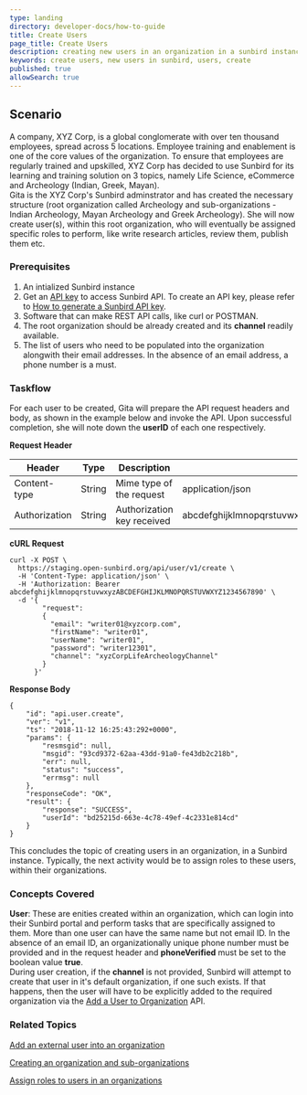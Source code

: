 ```yaml
---
type: landing
directory: developer-docs/how-to-guide
title: Create Users
page_title: Create Users
description: creating new users in an organization in a sunbird instance
keywords: create users, new users in sunbird, users, create
published: true
allowSearch: true
---
```


## Scenario

A company, XYZ Corp, is a global conglomerate with over ten thousand employees, spread across 5 locations. Employee training and enablement is one of the core values of the organization. To ensure that employees are regularly trained and upskilled, XYZ Corp has decided to use Sunbird for its learning and training solution on 3 topics, namely Life Science, eCommerce and Archeology (Indian, Greek, Mayan). <br>
Gita is the XYZ Corp's Sunbird adminstrator and has created the necessary structure (root organization called Archeology and sub-organizations - Indian Archeology, Mayan Archeology and Greek Archeology). She will now create user(s), within this root organization, who will eventually be assigned specific roles to perform, like write research articles, review them, publish them etc.


### Prerequisites

1. An intialized Sunbird instance
1. Get an [API key]() to access Sunbird API. To create an API key, please refer to [How to generate a Sunbird API key]().
1. Software that can make REST API calls, like curl or POSTMAN.
1. The root organization should be already created and its **channel** readily available.
1. The list of users who need to be populated into the organization alongwith their email addresses. In the absence of an email address, a phone number is a must.

### Taskflow

For each user to be created, Gita will prepare the API request headers and body, as shown in the example below and invoke the API. Upon successful completion, she will note down the **userID** of each one respectively.

**Request Header**

|     Header    |          Type         | Description | Sample |
|---------------|------------------------|-----------|--------|
| Content-type | String | Mime type of the request | application/json |
| Authorization | String | Authorization key received | abcdefghijklmnopqrstuvwxyzABCDEFGHIJKLMNOPQRSTUVWXYZ1234567890 |

**cURL Request**

```
curl -X POST \
  https://staging.open-sunbird.org/api/user/v1/create \
  -H 'Content-Type: application/json' \
  -H 'Authorization: Bearer abcdefghijklmnopqrstuvwxyzABCDEFGHIJKLMNOPQRSTUVWXYZ1234567890' \
  -d '{
    	"request":
    	{
		  "email": "writer01@xyzcorp.com",
		  "firstName": "writer01",
		  "userName": "writer01",
		  "password": "writer12301",
		  "channel": "xyzCorpLifeArcheologyChannel"
    	}
      }'
```

**Response Body**

```
{
    "id": "api.user.create",
    "ver": "v1",
    "ts": "2018-11-12 16:25:43:292+0000",
    "params": {
        "resmsgid": null,
        "msgid": "93cd9372-62aa-43dd-91a0-fe43db2c218b",
        "err": null,
        "status": "success",
        "errmsg": null
    },
    "responseCode": "OK",
    "result": {
        "response": "SUCCESS",
        "userId": "bd25215d-663e-4c78-49ef-4c2331e814cd"
    }
}
```

This concludes the topic of creating users in an organization, in a Sunbird instance.
Typically, the next activity would be to assign roles to these users, within their organizations.


### Concepts Covered

**User**: These are enities created within an organization, which can login into their Sunbird portal and perform tasks that are specifically assigned to them. More than one user can have the same name but not email ID. In the absence of an email ID, an organizationally unique phone number must be provided and in the request header and **phoneVerified** must be set to the boolean value **true**. <br>
During user creation, if the **channel** is not provided, Sunbird will attempt to create that user in it's default organization, if one such exists. If that happens, then the user will have to be explicitly added to the required organization via the [Add a User to Organization]() API.

### Related Topics

[Add an external user into an organization]()

[Creating an organization and sub-organizations]()

[Assign roles to users in an organizations]()
